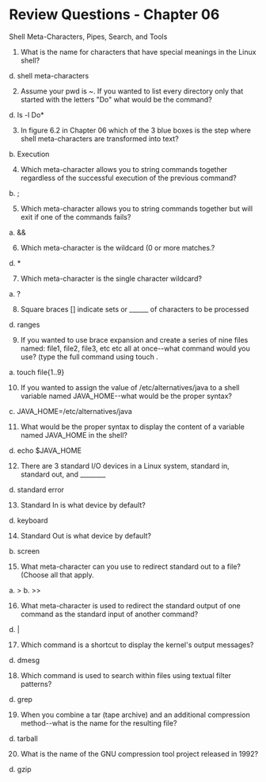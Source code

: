 # Review Questions - Chapter 06

Shell Meta-Characters, Pipes, Search, and Tools

1. What is the name for characters that have special meanings in the Linux shell?

d. shell meta-characters

2. Assume your pwd is ~. If you wanted to list every directory only that started with the letters "Do" what would be the command?

d. ls -l Do*

3. In figure 6.2 in Chapter 06 which of the 3 blue boxes is the step where shell meta-characters are transformed into text?

b. Execution


4. Which meta-character allows you to string commands together regardless of the successful execution of the previous command?

b. ;


5. Which meta-character allows you to string commands together but will exit if one of the commands fails?

a. &&


6. Which meta-character is the wildcard (0 or more matches.?

d. \*

7. Which meta-character is the single character wildcard?

a. ?


8. Square braces [] indicate sets or ______ of characters to be processed

d. ranges

9. If you wanted to use brace expansion and create a series of nine files named: file1, file2, file3, etc etc all at once--what command would you use?  (type the full command using touch .

a. touch file{1..9}

10. If you wanted to assign the value of /etc/alternatives/java to a shell variable named JAVA_HOME--what would be the proper syntax?

c. JAVA_HOME=/etc/alternatives/java


11. What would be the proper syntax to display the content of a variable named JAVA_HOME in the shell?

d. echo $JAVA_HOME

12. There are 3 standard I/O devices in a Linux system, standard in, standard out, and ________

d. standard error

13. Standard In is what device by default?

d. keyboard

14. Standard Out is what device by default?

b.  screen


15. What meta-character can you use to redirect standard out to a file? (Choose all that apply.

a. \>
b. \>\>


16. What meta-character is used to redirect the standard output of one command as the standard input of another command?

d. \|

17. Which command is a shortcut to display the kernel's output messages?

d. dmesg

18. Which command is used to search within files using textual filter patterns?

d. grep

19. When you combine a tar (tape archive) and an additional compression method--what is the name for the resulting file?

d. tarball

20. What is the name of the GNU compression tool project released in 1992?

d. gzip
